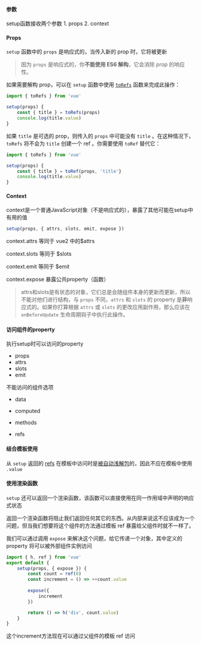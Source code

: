 #### 参数

setup函数接收两个参数 1. props  2. context

#### Props

`setup` 函数中的 `props` 是响应式的，当传入新的 prop 时，它将被更新

> 因为 `props` 是响应式的，你**不能使用 ES6 解构**，它会消除 prop 的响应性。

如果需要解构 prop，可以在 `setup` 函数中使用 [`toRefs`](https://v3.cn.vuejs.org/guide/reactivity-fundamentals.html#响应式状态解构) 函数来完成此操作：

```js
import { toRefs } from 'vue'

setup(props) {
    const { title } = toRefs(props)
    console.log(title.value)
}
```

如果 `title` 是可选的 prop，则传入的 `props` 中可能没有 `title` 。在这种情况下，`toRefs` 将不会为 `title` 创建一个 ref 。你需要使用 `toRef` 替代它：

```js
import { toRefs } from 'vue'

setup(props) {
    const { title } = toRef(props, 'title'}
    console.log(title.value)
}
```

#### Context

context是一个普通JavaScript对象（不是响应式的），暴露了其他可能在setup中有用的值

```js
setup(props, { attrs, slots, emit, expose })
```

context.attrs 等同于 vue2 中的$attrs

context.slots 等同于 $slots

context.emit 等同于 $emit

context.expose 暴露公共property（函数）

> attrs和slots是有状态的对象，它们总是会随组件本身的更新而更新，所以不能对他们进行结构，与 `props` 不同，`attrs` 和 `slots` 的 property 是**非**响应式的。如果你打算根据 `attrs` 或 `slots` 的更改应用副作用，那么应该在 `onBeforeUpdate` 生命周期钩子中执行此操作。



#### 访问组件的property

执行setup时可以访问的property

- props
- attrs
- slots
- emit

不能访问的组件选项

- data

- computed

- methods

- refs

  

#### 结合模板使用

从 `setup` 返回的 [refs](https://v3.cn.vuejs.org/api/refs-api.html#ref) 在模板中访问时是[被自动浅解包](https://v3.cn.vuejs.org/guide/reactivity-fundamentals.html#ref-解包)的，因此不应在模板中使用 `.value`

#### 使用渲染函数

`setup` 还可以返回一个渲染函数，该函数可以直接使用在同一作用域中声明的响应式状态

返回一个渲染函数将阻止我们返回任何其它的东西。从内部来说这不应该成为一个问题，但当我们想要将这个组件的方法通过模板 ref 暴露给父组件时就不一样了。

我们可以通过调用 `expose` 来解决这个问题，给它传递一个对象，其中定义的 property 将可以被外部组件实例访问

```js
import { h, ref } from 'vue'
export default {
	setup(props, { expose }) {
		const count = ref(0)
		const increment = () => ++count.value
		
		expose({
      		increment
    	})

    	return () => h('div', count.value)
	}
}
```

这个increment方法现在可以通过父组件的模板 ref 访问

